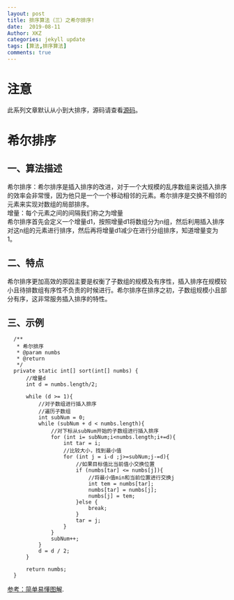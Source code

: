```yaml
---
layout: post
title: 排序算法（三）之希尔排序!
date:  2019-08-11
Author: XKZ
categories: jekyll update
tags: [算法,排序算法]
comments: true
---
```

# 注意
此系列文章默认从小到大排序，源码请查看[源码](https://github.com/xukaizhong188/leetcode "源码")。
# 希尔排序
## 一、算法描述
希尔排序：希尔排序是插入排序的改进，对于一个大规模的乱序数组来说插入排序的效率会非常慢，因为他只是一个一个移动相邻的元素。希尔排序是交换不相邻的元素来实现对数组的局部排序。    
增量：每个元素之间的间隔我们称之为增量   
希尔排序首先会定义一个增量d1，按照增量d1将数组分为n组，然后利用插入排序对这n组的元素进行排序，然后再将增量d1减少在进行分组排序，知道增量变为1。
## 二、特点
希尔排序更加高效的原因主要是权衡了子数组的规模及有序性，插入排序在规模较小且待排数组有序性不负责的时候进行。希尔排序在排序之初，子数组规模小且部分有序，这非常服务插入排序的特性。
## 三、示例
      /**
       * 希尔排序
       * @param numbs
       * @return
       */
      private static int[] sort(int[] numbs) {
          //增量d
          int d = numbs.length/2;
  
          while (d >= 1){
              //对子数组进行插入排序
              //遍历子数组
              int subNum = 0;
              while (subNum + d < numbs.length){
                  //对下标从subNum开始的子数组进行插入排序
                  for (int i= subNum;i<numbs.length;i+=d){
                      int tar = i;
                      //比较大小，找到最小值
                      for (int j = i-d ;j>=subNum;j-=d){
                          //如果目标值比当前值小交换位置
                          if (numbs[tar] <= numbs[j]){
                              //将最小值min和当前位置进行交换j
                              int tem = numbs[tar];
                              numbs[tar] = numbs[j];
                              numbs[j] = tem;
                          }else {
                              break;
                          }
                          tar = j;
                      }
                  }
                  subNum++;
              }
              d = d / 2;
          }
  
          return numbs;
      }

[参考：简单易懂图解](https://blog.csdn.net/qq_39207948/article/details/80006224 "参考简单易懂图解").
